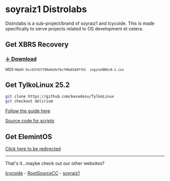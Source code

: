 # soyraiz1 Distrolabs
Distrolabs is a sub-project/brand of soyraiz1 and Icycoide. This is made specifically to serve projects related to OS development et cetera.

## Get XBRS Recovery
### [↓ Download](https://repo.rootsource.cc/iso/XBRS/OPW-v9/ingyteXBRSv0.1.iso)
<small>MD5 Hash: `9cc42f437700a9e9e76cf90e81b8ff61  ingyteXBRSv0.1.iso`</small>
## Get TylkoLinux 25.2
```bash
git clone https://github.com/kevadesu/TylkoLinux
git checkout delirium
```
[Follow the guide here](https://rootsource.cc/Articles/tylkolinux-installation/)

[Source code for scripts](https://github.com/distrolabs/TylkoLinux)

## Get ElemintOS
[Click here to be redirected](https://icycoide.github.io/ElemintOS)


-----


That's it...maybe check out our other websites?

[Icycoide](https://icycoide.github.io) - [RootSourceCC](https://rootsource.cc) - [soyraiz1](https://raiz1.noho.st)

